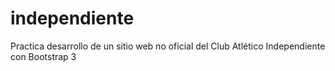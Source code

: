 # independiente
Practica desarrollo de un sitio web no oficial del Club Atlético Independiente con Bootstrap 3
